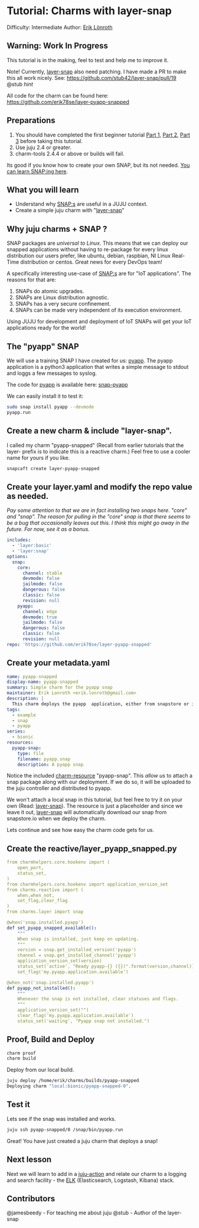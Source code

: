 # Tutorial: Charms with layer-snap

Difficulty: Intermediate
Author: [Erik Lönroth](http://eriklonroth.com)

## Warning: Work In Progress
This tutorial is in the making, feel to test and help me to improve it.

Note! Currently, [layer-snap] also need patching. I have made a PR to make this all work nicely. See: https://github.com/stub42/layer-snap/pull/19  @stub  *hint*

All code for the charm can be found here: https://github.com/erik78se/layer-pyapp-snapped

## Preparations
1. You should have completed the first beginner tutorial [Part 1], [Part 2], [Part 3] before taking this tutorial. 
2. Use juju 2.4 or greater.
3. charm-tools 2.4.4 or above or builds will fail.

Its good if you know how to create your own SNAP, but its not needed. [You can learn SNAP:ing here].

## What you will learn
* Understand why [SNAP:s] are useful in a JUJU context.
* Create a simple juju charm with "[layer-snap]"

## Why juju charms + SNAP ?
SNAP packages are _universal to Linux_. This means that we can deploy our snapped applications without having to re-package for every linux distribution our users prefer, like ubuntu, debian, raspbian, NI Linux Real-Time distribution or centos. Great news for every DevOps team!

A specifically interesting use-case of [SNAP:s] are for "IoT applications". The reasons for that are: 

1. SNAPs do atomic upgrades.
2. SNAPs are Linux distribution agnostic.
3. SNAPs has a very secure confinement.
4. SNAPs can be made very independent of its execution environment.

Using JUJU for development and deployment of IoT SNAPs will get your IoT applications ready for the world! 

## The "pyapp" SNAP
We will use a training SNAP I have created for us: [pyapp]. The pyapp application is a python3 application that writes a simple message to stdout and loggs a few messages to syslog.

The code for [pyapp] is available here: [snap-pyapp]

We can easily install it to test it:
```bash
sudo snap install pyapp --devmode
pyapp.run
```

## Create a new charm & include "layer-snap".
I called my charm "pyapp-snapped" (Recall from earlier tutorials that the layer- prefix is to indicate this is a reactive charm.) Feel free to use a cooler name for yours if you like.

```bash
snapcaft create layer-pyapp-snapped
```
## Create your **layer.yaml** and modify the repo value as needed. 

_Pay some attention to that we are in fact installing two snaps here. "core" and "snap". The reason for pulling in the "core" snap is that there seems to be a bug that occasionally leaves out this. I think this might go away in the future. For now, see it as a bonus._
 
```yaml
includes:
  - 'layer:basic'
  - 'layer:snap'
options:
  snap:
    core:
      channel: stable
      devmode: false
      jailmode: false
      dangerous: false
      classic: false
      revision: null
    pyapp:
      channel: edge
      devmode: true
      jailmode: false
      dangerous: false
      classic: false
      revision: null
repo: 'https://github.com/erik78se/layer-pyapp-snapped'
```
## Create your **metadata.yaml**

```yaml
name: pyapp-snapped
display-name: pyapp-snapped
summary: Simple charm for the pyapp snap
maintainer: Erik Lonroth <erik.lonroth@gmail.com>
description: |
  This charm deploys the pyapp  application, either from snapstore or if you supply it as a juju resource.
tags:
  - example
  - snap
  - pyapp
series:
  - bionic
resources:
  pyapp-snap:
    type: file
    filename: pyapp.snap
    description: A pyapp snap
```
Notice the included [charm-resource] "pyapp-snap". This  _allow us_ to attach a snap package along with our deployment. If we do so, it will be uploaded to the juju controller and distributed to pyapp. 

We won't attach a local snap in this tutorial, but feel free to try it on your own (Read: [layer-snap]).  The resource is just a placeholder and since we leave it out, [layer-snap] will automatically download our snap from snapstore.io when we deploy the charm.

Lets continue and see how easy the charm code gets for us. 

## Create the **reactive/layer_pyapp_snapped.py**
```yaml
from charmhelpers.core.hookenv import (
    open_port,
    status_set,
)
from charmhelpers.core.hookenv import application_version_set
from charms.reactive import (
    when,when_not,
    set_flag,clear_flag
)
from charms.layer import snap

@when('snap.installed.pyapp')
def set_pyapp_snapped_available():
    """
    When snap is installed, just keep on updating.
    """
    version = snap.get_installed_version('pyapp')
    channel = snap.get_installed_channel('pyapp')
    application_version_set(version)
    status_set('active', "Ready pyapp-{} ({})".format(version,channel))
    set_flag('my.pyapp.application.available')

@when_not('snap.installed.pyapp')
def pyapp_not_installed():
    """
    Whenever the snap is not installed, clear statuses and flags.
    """
    application_version_set("")
    clear_flag('my.pyapp.application.available')
    status_set('waiting', "Pyapp snap not installed.")
```

## Proof, Build and Deploy
```bash
charm proof
charm build
```
Deploy from our local build.
```bash
juju deploy /home/erik/charms/builds/pyapp-snapped
Deploying charm "local:bionic/pyapp-snapped-0".
```

## Test it
Lets see if the snap was installed and works.
```bash
juju ssh pyapp-snapped/0 /snap/bin/pyapp.run
```

Great! You have just created a juju charm that deploys a snap!

## Next lesson
Next we will learn to add in a [juju-action] and relate our charm to a logging and search facility - the [ELK] (Elasticsearch, Logstash, Kibana) stack.

[Part 1]: https://discourse.jujucharms.com/t/tutorial-charm-development-beginner-part-1/377
[Part 2]: https://discourse.jujucharms.com/t/tutorial-charm-development-beginner-part-2/378
[Part 3]: https://discourse.jujucharms.com/t/tutorial-charm-development-beginner-part-3/379
[layer-snap]: https://github.com/stub42/layer-snap
[charm-tools]: https://docs.jujucharms.com/devel/en/tools-charm-tools
[juju-action]: https://docs.jujucharms.com/2.4/en/actions
[SNAP:s]: https://snapcraft.io/
[pyapp]: https://snapcraft.io/pyapp/listing
[snap-pyapp]: https://github.com/erik78se/snap-pyapp
[ELK]: https://jujucharms.com/u/omnivector/elk/bundle/
[You can learn SNAP:ing here]: https://docs.snapcraft.io/getting-started/3876
[charm-resource]: https://docs.jujucharms.com/2.4/en/charms-resources

## Contributors
@jamesbeedy - For teaching me about juju 
@stub - Author of the layer-snap

